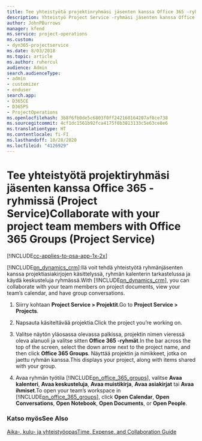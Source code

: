```yaml
---
title: Tee yhteistyötä projektinryhmäsi jäsenten kanssa Office 365 -ryhmissä
description: Yhteistyö Project Service -ryhmäsi jäsenten kanssa Office 365 -ryhmien kautta.
author: JohnPBurrows
manager: kfend
ms.service: project-operations
ms.custom:
- dyn365-projectservice
ms.date: 8/03/2018
ms.topic: article
ms.author: ruhercul
audience: Admin
search.audienceType:
- admin
- customizer
- enduser
search.app:
- D365CE
- D365PS
- ProjectOperations
ms.openlocfilehash: 3b8f6fb0de5c6803f0ff242160164207af8ce738
ms.sourcegitcommit: 4cf1dc1561b92fca4175f0b3813133c5e63ce8e6
ms.translationtype: HT
ms.contentlocale: fi-FI
ms.lasthandoff: 10/28/2020
ms.locfileid: "4126929"
---
```

# <a name="collaborate-with-your-project-team-members-with-office-365-groups-project-service"></a><span data-ttu-id="8094e-103">Tee yhteistyötä projektiryhmäsi jäsenten kanssa Office 365 -ryhmissä (Project Service)</span><span class="sxs-lookup"><span data-stu-id="8094e-103">Collaborate with your project team members with Office 365 Groups (Project Service)</span></span>

[!INCLUDE[cc-applies-to-psa-app-1x-2x](../includes/cc-applies-to-psa-app-1x-2x.md)]

<span data-ttu-id="8094e-104">[!INCLUDE[pn_dynamics_crm](../includes/pn-dynamics-crm.md)]:llä voit tehdä yhteistyötä ryhmänjäsenten kanssa projektiasiakirjojen käsittelyssä, ryhmän kalenterin tarkastelussa ja käydä keskusteluja ryhmässä.</span><span class="sxs-lookup"><span data-stu-id="8094e-104">With [!INCLUDE[pn_dynamics_crm](../includes/pn-dynamics-crm.md)], you can collaborate with your team members on project documents, view your team’s calendar, and have group conversations.</span></span>  
  
1. <span data-ttu-id="8094e-105">Siirry kohtaan **Project Service > Projektit**.</span><span class="sxs-lookup"><span data-stu-id="8094e-105">Go to **Project Service > Projects**.</span></span>  
  
2. <span data-ttu-id="8094e-106">Napsauta käsiteltävää projektia.</span><span class="sxs-lookup"><span data-stu-id="8094e-106">Click the project you’re working on.</span></span>  
  
3. <span data-ttu-id="8094e-107">Valitse näytön yläosassa olevassa palkissa, projektin nimen vieressä oleva alanuoli ja valitse sitten **Office 365 -ryhmät**.</span><span class="sxs-lookup"><span data-stu-id="8094e-107">In the bar across the top of the screen, select the down arrow next to the project name, and then click **Office 365 Groups**.</span></span> <span data-ttu-id="8094e-108">Näyttää projektin ja nimikkeet, jotka on jaettu ryhmän kanssa.</span><span class="sxs-lookup"><span data-stu-id="8094e-108">This displays your project, along with items shared with your group.</span></span>  
  
4. <span data-ttu-id="8094e-109">Avaa ryhmän työtila [!INCLUDE[pn_office_365_groups](../includes/pn-office-365-groups.md)], valitse **Avaa kalenteri**, **Avaa keskusteluja**, **Avaa muistikirja**, **Avaa asiakirjat** tai **Avaa ihmiset**.</span><span class="sxs-lookup"><span data-stu-id="8094e-109">To open your team’s workspace in [!INCLUDE[pn_office_365_groups](../includes/pn-office-365-groups.md)], click **Open Calendar**, **Open Conversations**, **Open Notebook**, **Open Documents**, or **Open People**.</span></span>  
  
### <a name="see-also"></a><span data-ttu-id="8094e-110">Katso myös</span><span class="sxs-lookup"><span data-stu-id="8094e-110">See Also</span></span>  
 [<span data-ttu-id="8094e-111">Aika-, kulu- ja yhteistyöopas</span><span class="sxs-lookup"><span data-stu-id="8094e-111">Time, Expense, and Collaboration Guide</span></span>](../psa/time-expense-collaboration-guide.md)
